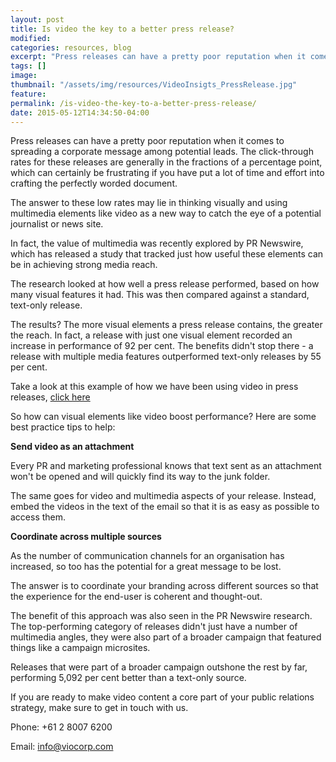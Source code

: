 ```yaml
---
layout: post
title: Is video the key to a better press release?
modified:
categories: resources, blog
excerpt: "Press releases can have a pretty poor reputation when it comes to spreading a corporate message among potential leads. The click-through rates for these releases are generally in the fractions of a percentage "
tags: []
image:
thumbnail: "/assets/img/resources/VideoInsigts_PressRelease.jpg"
feature:
permalink: /is-video-the-key-to-a-better-press-release/
date: 2015-05-12T14:34:50-04:00
---
```


Press releases can have a pretty poor reputation when it comes to spreading a corporate message among potential leads. The click-through rates for these releases are generally in the fractions of a percentage point, which can certainly be frustrating if you have put a lot of time and effort into crafting the perfectly worded document.

The answer to these low rates may lie in thinking visually and using multimedia elements like video as a new way to catch the eye of a potential journalist or news site.

In fact, the value of multimedia was recently explored by PR Newswire, which has released a study that tracked just how useful these elements can be in achieving strong media reach.

The research looked at how well a press release performed, based on how many visual features it had. This was then compared against a standard, text-only release.

The results? The more visual elements a press release contains, the greater the reach. In fact, a release with just one visual element recorded an increase in performance of 92 per cent. The benefits didn't stop there - a release with multiple media features outperformed text-only releases by 55 per cent.

Take a look at this example of how we have been using video in press releases, <a href="http://viocorp.com/tedx-media-release/">click here</a>

So how can visual elements like video boost performance? Here are some best practice tips to help:

<strong>Send video as an attachment</strong>

Every PR and marketing professional knows that text sent as an attachment won't be opened and will quickly find its way to the junk folder.

The same goes for video and multimedia aspects of your release. Instead, embed the videos in the text of the email so that it is as easy as possible to access them.

<strong>Coordinate across multiple sources</strong>

As the number of communication channels for an organisation has increased, so too has the potential for a great message to be lost.

The answer is to coordinate your branding across different sources so that the experience for the end-user is coherent and thought-out.

The benefit of this approach was also seen in the PR Newswire research. The top-performing category of releases didn't just have a number of multimedia angles, they were also part of a broader campaign that featured things like a campaign microsites.

Releases that were part of a broader campaign outshone the rest by far, performing 5,092 per cent better than a text-only source.

If you are ready to make video content a core part of your public relations strategy, make sure to get in touch with us.

Phone: +61 2 8007 6200

Email: info@viocorp.com